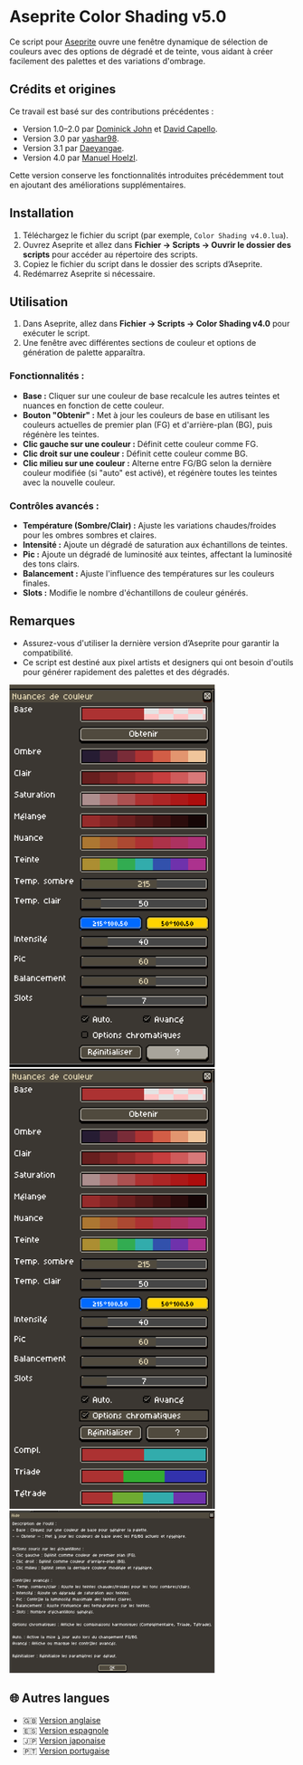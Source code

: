 # Aseprite Color Shading v5.0

Ce script pour [Aseprite](https://www.aseprite.org/) ouvre une fenêtre dynamique de sélection de couleurs avec des options de dégradé et de teinte, vous aidant à créer facilement des palettes et des variations d'ombrage.

## Crédits et origines

Ce travail est basé sur des contributions précédentes :

- Version 1.0–2.0 par [Dominick John](https://github.com/dominickjohn/aseprite/tree/master) et [David Capello](https://aseprite.org/).
- Version 3.0 par [yashar98](https://github.com/yashar98/aseprite/tree/main).
- Version 3.1 par [Daeyangae](https://github.com/Daeyangae/aseprite).
- Version 4.0 par [Manuel Hoelzl](https://github.com/hoelzlmanuel/aseprite-color-shading).

Cette version conserve les fonctionnalités introduites précédemment tout en ajoutant des améliorations supplémentaires.

## Installation

1. Téléchargez le fichier du script (par exemple, `Color Shading v4.0.lua`).
2. Ouvrez Aseprite et allez dans **Fichier -> Scripts -> Ouvrir le dossier des scripts** pour accéder au répertoire des scripts.
3. Copiez le fichier du script dans le dossier des scripts d’Aseprite.
4. Redémarrez Aseprite si nécessaire.

## Utilisation

1. Dans Aseprite, allez dans **Fichier -> Scripts -> Color Shading v4.0** pour exécuter le script.
2. Une fenêtre avec différentes sections de couleur et options de génération de palette apparaîtra.

### Fonctionnalités :

- **Base :** Cliquer sur une couleur de base recalcule les autres teintes et nuances en fonction de cette couleur.
- **Bouton "Obtenir" :** Met à jour les couleurs de base en utilisant les couleurs actuelles de premier plan (FG) et d'arrière-plan (BG), puis régénère les teintes.
- **Clic gauche sur une couleur :** Définit cette couleur comme FG.
- **Clic droit sur une couleur :** Définit cette couleur comme BG.
- **Clic milieu sur une couleur :** Alterne entre FG/BG selon la dernière couleur modifiée (si "auto" est activé), et régénère toutes les teintes avec la nouvelle couleur.
  
### Contrôles avancés :

- **Température (Sombre/Clair) :** Ajuste les variations chaudes/froides pour les ombres sombres et claires.
- **Intensité :** Ajoute un dégradé de saturation aux échantillons de teintes.
- **Pic :** Ajoute un dégradé de luminosité aux teintes, affectant la luminosité des tons clairs.
- **Balancement :** Ajuste l'influence des températures sur les couleurs finales.
- **Slots :** Modifie le nombre d'échantillons de couleur générés.

## Remarques

- Assurez-vous d'utiliser la dernière version d’Aseprite pour garantir la compatibilité.
- Ce script est destiné aux pixel artists et designers qui ont besoin d'outils pour générer rapidement des palettes et des dégradés.

<img width="363" alt="Color Shading v5.0" src="../img/op1FR.png">
<img width="363" alt="Color Shading v5.0" src="../img/op2FR.png">
<img width="363" alt="Color Shading v5.0" src="../img/op3FR.png">

## 🌐 Autres langues

- 🇬🇧 [Version anglaise](../../README.md)
- 🇪🇸 [Version espagnole](README-ES.md)
- 🇯🇵 [Version japonaise](README-JA.md)
- 🇵🇹 [Version portugaise](README-PT.md)

